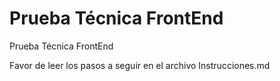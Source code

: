 # Prueba Técnica FrontEnd

Prueba Técnica FrontEnd

Favor de leer los pasos a seguir en el archivo Instrucciones.md
